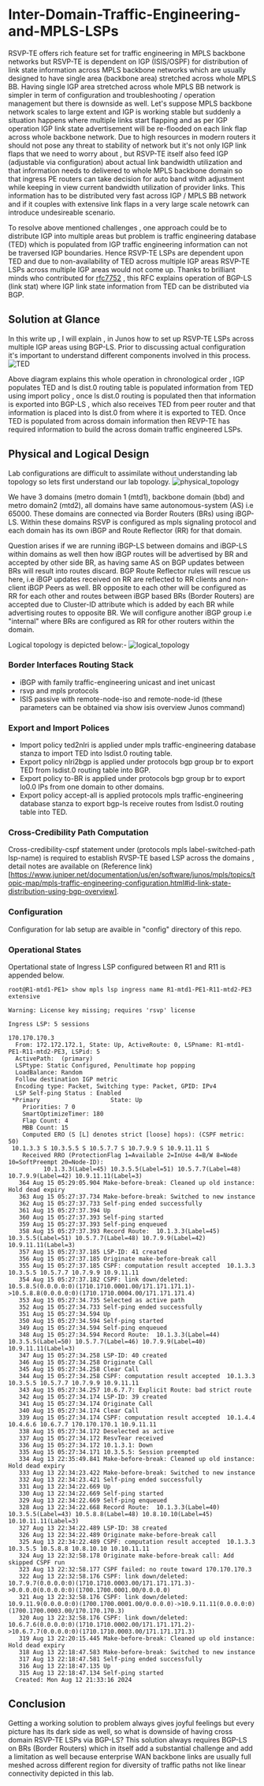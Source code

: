 # Inter-Domain-Traffic-Engineering-and-MPLS-LSPs

RSVP-TE offers rich feature set for traffic engineering in MPLS backbone networks but RSVP-TE is dependent on IGP (ISIS/OSPF) for distribution of link state information across MPLS backbone networks which are usually designed to have single area (backbone area) stretched across whole MPLS BB. Having single IGP area stretched across whole MPLS BB network is simpler in term of configuration and troubleshooting / operation management but there is downside as well. Let's suppose MPLS backbone network scales to large extent and IGP is working stable but suddenly a situation happens where multiple links start flapping and as per IGP operation IGP link state advertisement will be re-flooded on each link flap across whole backbone network. Due to high resources in modern routers it should not pose any threat to stability of network but it's not only IGP link flaps that we need to worry about , but RSVP-TE itself also feed IGP (adjustable via configuration) about actual link bandwidth utilization and that information needs to delivered to whole MPLS backbone domain so that ingress PE routers can take decision for auto band witdh adjustment while keeping in view current bandwidth utilization of provider links. This information has to be distributed very fast across IGP / MPLS BB network and if it couples with extensive link flaps in a very large scale netowrk can introduce undesireable scenario. 

To resolve above mentioned challenges , one approach could be to distribute IGP into multiple areas but problem is traffic engineering database (TED) which is populated from IGP traffic engineering information can not be traversed IGP boundaries. Hence RSVP-TE LSPs are dependent upon TED and due to non-availability of TED across multiple IGP areas RSVP-TE LSPs across multiple IGP areas would not come up.  Thanks to brilliant minds who contributed for [rfc7752](https://datatracker.ietf.org/doc/html/rfc7752) , this RFC explains operation of BGP-LS (link stat) where IGP link state information from TED can be distributed via BGP.

## Solution at Glance  
In this write up , I will explain , in Junos how to set up RSVP-TE LSPs across multiple IGP areas using BGP-LS. Prior to discussing actual configuration it's important to understand different components involved in this process.   
![TED](./images/ted.png)

Above diagram explains this whole operation in chronological order , IGP populates TED and ls dist.0 routing table is populated information from TED using import policy , once ls dist.0 routing is populated then that information is exported into BGP-LS , which also receives TED from peer router and that information is placed into ls dist.0 from where it is exported to TED. Once TED is populated from across domain information then REVP-TE has required information to build the across domain traffic engineered LSPs.

## Physical and Logical Design 
Lab configurations are difficult to assimilate without understanding lab topology so lets first understand our lab topology.
![physical_topology](./images/physical_topology.png)

We have 3 domains (metro domain 1 (mtd1), backbone domain (bbd) and metro domain2 (mtd2), all domains have same autonomous-system (AS) i.e 65000. These domains are connected via Border Routers (BRs) using iBGP-LS.  Within these domains RSVP is configured as mpls signaling protocol and each domain has its own iBGP and Route Reflector (RR) for that domain. 

Question arises if we are running iBGP-LS between domains and iBGP-LS within domains as well then how iBGP routes will be advertised by BR  and accepted by other side BR,   as having same AS on BGP updates between BRs will result into routes discard.  BGP Route Reflector rules will rescue us here, i.e iBGP updates received on RR are reflected to RR clients and non-client iBGP Peers as well. BR opposite to each other will be configured as RR for each other and routes between iBGP based BRs (Border Routers) are accepted due to Cluster-ID attribute which is added by each BR while advertising routes to opposite BR. We will configure another iBGP group i.e "internal" where BRs are configured as RR for other routers within the domain. 

Logical topology is depicted below:-
![logical_topology](./images/logical_topology.png)

### Border Interfaces Routing Stack

* iBGP with family traffic-engineering unicast and inet unicast
* rsvp and mpls protocols
* ISIS passive with  remote-node-iso  and remote-node-id (these parameters can be obtained via show isis overview Junos command)

### Export and Import Polices 

* Import policy ted2nlri is applied under mpls traffic-engineering database stanza to import TED into lsdist.0 routing table.
* Export policy nlri2bgp is applied under protocols bgp group br to export TED from lsdist.0 routing table into BGP. 
* Export policy to-BR is applied under protocols bgp group br to export lo0.0 IPs from one domain to other domains.
* Export policy accept-all is applied protocols mpls traffic-engineering database stanza to export bgp-ls receive routes from lsdist.0 routing table into TED.

### Cross-Credibility Path Computation
Cross-credibility-cspf statement under (protocols mpls label-switched-path lsp-name) is required to establish RVSP-TE based LSP across the domains , detail notes are available on (Reference link)[https://www.juniper.net/documentation/us/en/software/junos/mpls/topics/topic-map/mpls-traffic-engineering-configuration.html#id-link-state-distribution-using-bgp-overview].

### Configuration

Configuration for lab setup  are avaible in "config" directory of this repo. 

### Operational States

Opertational state of Ingress LSP configured  between R1 and R11 is appended below. 

```
root@R1-mtd1-PE1> show mpls lsp ingress name R1-mtd1-PE1-R11-mtd2-PE3 extensive 

Warning: License key missing; requires 'rsvp' license

Ingress LSP: 5 sessions

170.170.170.3
  From: 172.172.172.1, State: Up, ActiveRoute: 0, LSPname: R1-mtd1-PE1-R11-mtd2-PE3, LSPid: 5
  ActivePath:  (primary)
  LSPtype: Static Configured, Penultimate hop popping
  LoadBalance: Random
  Follow destination IGP metric
  Encoding type: Packet, Switching type: Packet, GPID: IPv4
  LSP Self-ping Status : Enabled
 *Primary                    State: Up
    Priorities: 7 0
    SmartOptimizeTimer: 180
    Flap Count: 4
    MBB Count: 15
    Computed ERO (S [L] denotes strict [loose] hops): (CSPF metric: 50)
 10.1.3.3 S 10.3.5.5 S 10.5.7.7 S 10.7.9.9 S 10.9.11.11 S 
    Received RRO (ProtectionFlag 1=Available 2=InUse 4=B/W 8=Node 10=SoftPreempt 20=Node-ID):
          10.1.3.3(Label=45) 10.3.5.5(Label=51) 10.5.7.7(Label=48) 10.7.9.9(Label=42) 10.9.11.11(Label=3)
   364 Aug 15 05:29:05.904 Make-before-break: Cleaned up old instance: Hold dead expiry
   363 Aug 15 05:27:37.734 Make-before-break: Switched to new instance
   362 Aug 15 05:27:37.733 Self-ping ended successfully
   361 Aug 15 05:27:37.394 Up
   360 Aug 15 05:27:37.393 Self-ping started
   359 Aug 15 05:27:37.393 Self-ping enqueued
   358 Aug 15 05:27:37.393 Record Route:  10.1.3.3(Label=45) 10.3.5.5(Label=51) 10.5.7.7(Label=48) 10.7.9.9(Label=42) 10.9.11.11(Label=3)
   357 Aug 15 05:27:37.185 LSP-ID: 41 created
   356 Aug 15 05:27:37.185 Originate make-before-break call
   355 Aug 15 05:27:37.185 CSPF: computation result accepted  10.1.3.3 10.3.5.5 10.5.7.7 10.7.9.9 10.9.11.11
   354 Aug 15 05:27:37.182 CSPF: link down/deleted: 10.5.8.5(0.0.0.0:0)(1710.1710.0001.00/171.171.171.1)->10.5.8.8(0.0.0.0:0)(1710.1710.0004.00/171.171.171.4)
   353 Aug 15 05:27:34.735 Selected as active path
   352 Aug 15 05:27:34.733 Self-ping ended successfully
   351 Aug 15 05:27:34.594 Up
   350 Aug 15 05:27:34.594 Self-ping started
   349 Aug 15 05:27:34.594 Self-ping enqueued
   348 Aug 15 05:27:34.594 Record Route:  10.1.3.3(Label=44) 10.3.5.5(Label=50) 10.5.7.7(Label=46) 10.7.9.9(Label=40) 10.9.11.11(Label=3)
   347 Aug 15 05:27:34.258 LSP-ID: 40 created
   346 Aug 15 05:27:34.258 Originate Call
   345 Aug 15 05:27:34.258 Clear Call
   344 Aug 15 05:27:34.258 CSPF: computation result accepted  10.1.3.3 10.3.5.5 10.5.7.7 10.7.9.9 10.9.11.11
   343 Aug 15 05:27:34.257 10.6.7.7: Explicit Route: bad strict route
   342 Aug 15 05:27:34.174 LSP-ID: 39 created
   341 Aug 15 05:27:34.174 Originate Call
   340 Aug 15 05:27:34.174 Clear Call
   339 Aug 15 05:27:34.174 CSPF: computation result accepted  10.1.4.4 10.4.6.6 10.6.7.7 170.170.170.1 10.9.11.11
   338 Aug 15 05:27:34.172 Deselected as active
   337 Aug 15 05:27:34.172 ResvTear received
   336 Aug 15 05:27:34.172 10.1.3.1: Down
   335 Aug 15 05:27:34.171 10.3.5.5: Session preempted
   334 Aug 13 22:35:49.841 Make-before-break: Cleaned up old instance: Hold dead expiry
   333 Aug 13 22:34:23.422 Make-before-break: Switched to new instance
   332 Aug 13 22:34:23.421 Self-ping ended successfully
   331 Aug 13 22:34:22.669 Up
   330 Aug 13 22:34:22.669 Self-ping started
   329 Aug 13 22:34:22.669 Self-ping enqueued
   328 Aug 13 22:34:22.668 Record Route:  10.1.3.3(Label=40) 10.3.5.5(Label=43) 10.5.8.8(Label=48) 10.8.10.10(Label=45) 10.10.11.11(Label=3)
   327 Aug 13 22:34:22.489 LSP-ID: 38 created
   326 Aug 13 22:34:22.489 Originate make-before-break call
   325 Aug 13 22:34:22.489 CSPF: computation result accepted  10.1.3.3 10.3.5.5 10.5.8.8 10.8.10.10 10.10.11.11
   324 Aug 13 22:32:58.178 Originate make-before-break call: Add skipped CSPF run
   323 Aug 13 22:32:58.177 CSPF failed: no route toward 170.170.170.3
   322 Aug 13 22:32:58.176 CSPF: link down/deleted: 10.7.9.7(0.0.0.0:0)(1710.1710.0003.00/171.171.171.3)->0.0.0.0(0.0.0.0:0)(1700.1700.0001.00/0.0.0.0)
   321 Aug 13 22:32:58.176 CSPF: link down/deleted: 10.9.11.9(0.0.0.0:0)(1700.1700.0001.00/0.0.0.0)->10.9.11.11(0.0.0.0:0)(1700.1700.0003.00/170.170.170.3)
   320 Aug 13 22:32:58.176 CSPF: link down/deleted: 10.6.7.6(0.0.0.0:0)(1710.1710.0002.00/171.171.171.2)->10.6.7.7(0.0.0.0:0)(1710.1710.0003.00/171.171.171.3)
   319 Aug 13 22:20:15.445 Make-before-break: Cleaned up old instance: Hold dead expiry
   318 Aug 13 22:18:47.583 Make-before-break: Switched to new instance
   317 Aug 13 22:18:47.581 Self-ping ended successfully
   316 Aug 13 22:18:47.135 Up
   315 Aug 13 22:18:47.134 Self-ping started
  Created: Mon Aug 12 21:33:16 2024
  ```

  ## Conclusion
  
  Getting a working solution to problem always gives joyful feelings but every picture has its dark side as well, so what is downside of having cross domain RSVP-TE LSPs via BGP-LS?  This solution always requires BGP-LS on BRs (Border Routers) which in itself add a substantial challenge and add a limitation as well because enterprise WAN backbone links are usually full meshed across different region for diversity of traffic paths not like linear connectivity depicted in this lab. 